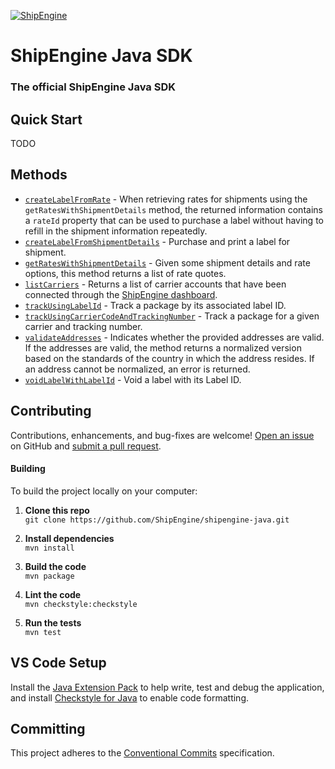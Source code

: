 [![ShipEngine](https://shipengine.github.io/img/shipengine-logo-wide.png)](https://www.shipengine.com/)

ShipEngine Java SDK
=====================================================
### The official ShipEngine Java SDK

Quick Start
--------------------------
TODO

Methods
-------------------------------
* [`createLabelFromRate`](./docs/create-label-from-rate.md) - When retrieving rates for shipments using the `getRatesWithShipmentDetails` method, the returned information contains a `rateId` property that can be used to purchase a label without having to refill in the shipment information repeatedly.
* [`createLabelFromShipmentDetails`](./docs/create-label-from-shipment-details.md) - Purchase and print a label for shipment.
* [`getRatesWithShipmentDetails`](./docs/get-rates-with-shipment-details.md) - Given some shipment details and rate options, this method returns a list of rate quotes.
* [`listCarriers`](./docs/list-carriers.md) - Returns a list of carrier accounts that have been connected through
the [ShipEngine dashboard](https://www.shipengine.com/docs/carriers/setup/).
* [`trackUsingLabelId`](./docs/track-using-label-id.md) - Track a package by its associated label ID.
* [`trackUsingCarrierCodeAndTrackingNumber`](./docs/track-using-carrier-code-and-tracking-number.md) - Track a package for a given carrier and tracking number.
* [`validateAddresses`](./docs/validate-addresses.md) - Indicates whether the provided addresses are valid. If the addresses are valid, the method returns a normalized version based on the standards of the country in which the address resides. If an address cannot be normalized, an error is returned.
* [`voidLabelWithLabelId`](./docs/void-label-with-label-id.md) - Void a label with its Label ID.

Contributing
--------------------------
Contributions, enhancements, and bug-fixes are welcome!  [Open an issue](https://github.com/ShipEngine/shipengine-java/issues) on GitHub and [submit a pull request](https://github.com/ShipEngine/shipengine-java/pulls).

#### Building
To build the project locally on your computer:

1. __Clone this repo__<br>
`git clone https://github.com/ShipEngine/shipengine-java.git`

2. __Install dependencies__<br>
`mvn install`

3. __Build the code__<br>
`mvn package`

4. __Lint the code__<br>
`mvn checkstyle:checkstyle`

5. __Run the tests__<br>
`mvn test`

VS Code Setup
-------------------------
Install the [Java Extension Pack](https://marketplace.visualstudio.com/items?itemName=vscjava.vscode-java-pack) to help write, test and debug the application, and install [Checkstyle for Java](https://marketplace.visualstudio.com/items?itemName=shengchen.vscode-checkstyle) to enable code formatting.

Committing
-------------------------
This project adheres to the [Conventional Commits](https://www.conventionalcommits.org/en/v1.0.0/) specification.
